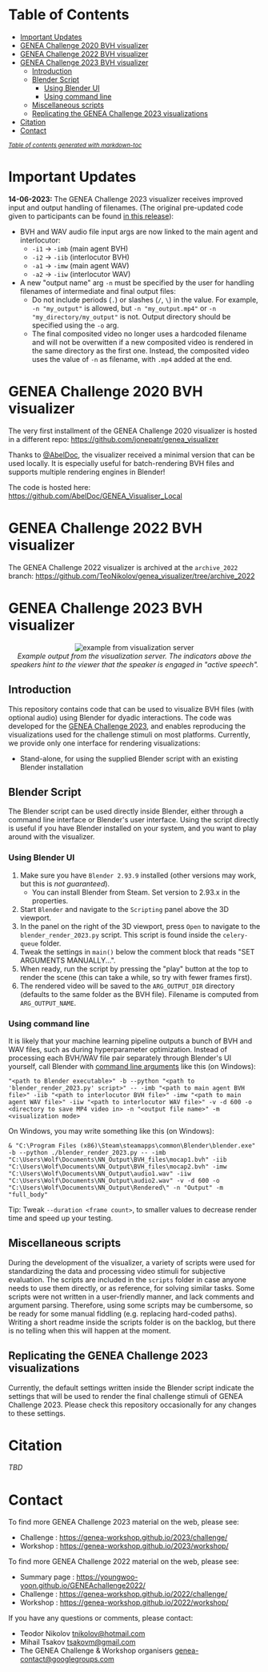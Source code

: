 # Table of Contents
- [Important Updates](#important-updates)
- [GENEA Challenge 2020 BVH visualizer](#genea-challenge-2020-bvh-visualizer)
- [GENEA Challenge 2022 BVH visualizer](#genea-challenge-2022-bvh-visualizer)
- [GENEA Challenge 2023 BVH visualizer](#genea-challenge-2023-bvh-visualizer)
  * [Introduction](#introduction)
  * [Blender Script](#blender-script)
    + [Using Blender UI](#using-blender-ui)
    + [Using command line](#using-command-line)
  * [Miscellaneous scripts](#miscellaneous-scripts)
  * [Replicating the GENEA Challenge 2023 visualizations](#replicating-the-genea-challenge-2023-visualizations)
- [Citation](#citation)
- [Contact](#contact)

<small><i><a href='http://ecotrust-canada.github.io/markdown-toc/'>Table of contents generated with markdown-toc</a></i></small>

# Important Updates
**14-06-2023:** The GENEA Challenge 2023 visualizer receives improved input and output handling of filenames. (The original pre-updated code given to participants can be found [in this release](https://github.com/TeoNikolov/genea_visualizer/releases/tag/genea2023_release_participants)):
- BVH and WAV audio file input args are now linked to the main agent and interlocutor:
  - `-i1` -> `-imb` (main agent BVH)
  - `-i2` -> `-iib` (interlocutor BVH)
  - `-a1` -> `-imw` (main agent WAV)
  - `-a2` -> `-iiw` (interlocutor WAV)
- A new "output name" arg `-n` must be specified by the user for handling filenames of intermediate and final output files:
  - Do not include periods (`.`) or slashes (`/`, `\`) in the value. For example, `-n "my_output"` is allowed, but `-n "my_output.mp4"` or `-n "my_directory/my_output"` is not. Output directory should be specified using the `-o` arg.
  - The final composited video no longer uses a hardcoded filename and will not be overwitten if a new composited video is rendered in the same directory as the first one. Instead, the composited video uses the value of `-n` as filename, with `.mp4` added at the end.

# GENEA Challenge 2020 BVH visualizer
The very first installment of the GENEA Challenge 2020 visualizer is hosted in a different repo: https://github.com/jonepatr/genea_visualizer

Thanks to [@AbelDoc](https://github.com/AbelDoc/), the visualizer received a minimal version that can be used locally. It is especially useful for batch-rendering BVH files and supports multiple rendering engines in Blender!

The code is hosted here: https://github.com/AbelDoc/GENEA_Visualiser_Local

# GENEA Challenge 2022 BVH visualizer
The GENEA Challenge 2022 visualizer is archived at the `archive_2022` branch: https://github.com/TeoNikolov/genea_visualizer/tree/archive_2022

# GENEA Challenge 2023 BVH visualizer
<p align="center">
  <img src="demo.gif" alt="example from visualization server">
  <br>
  <i>Example output from the visualization server. The indicators above the speakers hint to the viewer that the speaker is engaged in "active speech".</i>
</p>

## Introduction

This repository contains code that can be used to visualize BVH files (with optional audio) using Blender for dyadic interactions. The code was developed for the [GENEA Challenge 2023](https://genea-workshop.github.io/2023/challenge/), and enables reproducing the visualizations used for the challenge stimuli on most platforms. Currently, we provide only one interface for rendering visualizations:

- Stand-alone, for using the supplied Blender script with an existing Blender installation

## Blender Script

The Blender script can be used directly inside Blender, either through a command line interface or Blender's user interface. Using the script directly is useful if you have Blender installed on your system, and you want to play around with the visualizer.

### Using Blender UI

1. Make sure you have `Blender 2.93.9` installed (other versions may work, but this is *not guaranteed*).
   - You can install Blender from Steam. Set version to 2.93.x in the properties.
2. Start `Blender` and navigate to the `Scripting` panel above the 3D viewport.
3. In the panel on the right of the 3D viewport, press `Open` to navigate to the `blender_render_2023.py` script. This script is found inside the `celery-queue` folder.
4. Tweak the settings in `main()` below the comment block that reads "SET ARGUMENTS MANUALLY...".
5. When ready, run the script by pressing the "play" button at the top to render the scene (this can take a while, so try with fewer frames first).
6. The rendered video will be saved to the `ARG_OUTPUT_DIR` directory (defaults to the same folder as the BVH file). Filename is computed from `ARG_OUTPUT_NAME`.

### Using command line
It is likely that your machine learning pipeline outputs a bunch of BVH and WAV files, such as during hyperparameter optimization. Instead of processing each BVH/WAV file pair separately through Blender's UI yourself, call Blender with [command line arguments](https://docs.blender.org/manual/en/latest/advanced/command_line/arguments.html) like this (on Windows):

`"<path to Blender executable>" -b --python "<path to 'blender_render_2023.py' script>" -- -imb "<path to main agent BVH file>" -iib "<path to interlocutor BVH file>" -imw "<path to main agent WAV file>" -iiw "<path to interlocutor WAV file>" -v -d 600 -o <directory to save MP4 video in> -n "<output file name>" -m <visualization mode>`

On Windows, you may write something like this (on Windows):

`& "C:\Program Files (x86)\Steam\steamapps\common\Blender\blender.exe" -b --python ./blender_render_2023.py -- -imb "C:\Users\Wolf\Documents\NN_Output\BVH_files\mocap1.bvh" -iib "C:\Users\Wolf\Documents\NN_Output\BVH_files\mocap2.bvh" -imw "C:\Users\Wolf\Documents\NN_Output\audio1.wav" -iiw "C:\Users\Wolf\Documents\NN_Output\audio2.wav" -v -d 600 -o "C:\Users\Wolf\Documents\NN_Output\Rendered\" -n "Output" -m "full_body"`

Tip: Tweak `--duration <frame count>`, to smaller values to decrease render time and speed up your testing.

## Miscellaneous scripts
During the development of the visualizer, a variety of scripts were used for standardizing the data and processing video stimuli for subjective evaluation. The scripts are included in the `scripts` folder in case anyone needs to use them directly, or as reference, for solving similar tasks. Some scripts were not written in a user-friendly manner, and lack comments and argument parsing. Therefore, using some scripts may be cumbersome, so be ready for some manual fiddling (e.g. replacing hard-coded paths). Writing a short readme inside the scripts folder is on the backlog, but there is no telling when this will happen at the moment.

## Replicating the GENEA Challenge 2023 visualizations
Currently, the default settings written inside the Blender script indicate the settings that will be used to render the final challenge stimuli of GENEA Challenge 2023. Please check this repository occasionally for any changes to these settings.

# Citation
*TBD*

# Contact
To find more GENEA Challenge 2023 material on the web, please see:
* Challenge : https://genea-workshop.github.io/2023/challenge/
* Workshop : https://genea-workshop.github.io/2023/workshop/

To find more GENEA Challenge 2022 material on the web, please see:
* Summary page : https://youngwoo-yoon.github.io/GENEAchallenge2022/
* Challenge : https://genea-workshop.github.io/2022/challenge/
* Workshop : https://genea-workshop.github.io/2022/workshop/

If you have any questions or comments, please contact:
* Teodor Nikolov <tnikolov@hotmail.com>
* Mihail Tsakov <tsakovm@gmail.com>
* The GENEA Challenge & Workshop organisers <genea-contact@googlegroups.com>

